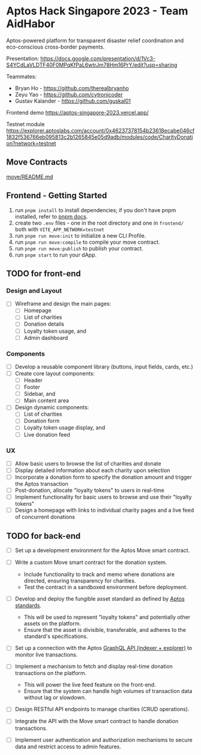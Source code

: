 # Aptos Hack Singapore 2023 - Team AidHabor

Aptos-powered platform for transparent disaster relief coordination and eco-conscious cross-border payments.

Presentation: https://docs.google.com/presentation/d/1Vc3-S4YCdLaVLDTF40F0MPqKfPaL6wtrJm78Hm16PrY/edit?usp=sharing

Teammates:
* Bryan Ho - https://github.com/therealbryanho
* Zeyu Yao - https://github.com/cytronicoder
* Gustav Kalander - https://github.com/guskal01

Frontend demo https://aptos-singapore-2023.vercel.app/

Testnet module https://explorer.aptoslabs.com/account/0x46237378154b23618ecabe046cf1832f536766eb095813c2b1265845e05d9adb/modules/code/CharityDonation?network=testnet

## Move Contracts

[move/README.md](move/README.md)

## Frontend - Getting Started

1. run `pnpm install` to install dependencies; if you don't have pnpm installed, refer to [pnpm docs](https://pnpm.io/installation).
2. create two `.env` files - one in the root directory and one in `frontend/` both with `VITE_APP_NETWORK=testnet`
3. run `pnpm run move:init` to initialize a new CLI Profile.
4. run `pnpm run move:compile` to compile your move contract.
5. run `pnpm run move:publish` to publish your contract.
6. run `pnpm start` to run your dApp.

## TODO for front-end

### Design and Layout

- [ ] Wireframe and design the main pages:
  - [ ] Homepage
  - [ ] List of charities
  - [ ] Donation details
  - [ ] Loyalty token usage, and
  - [ ] Admin dashboard

### Components

- [ ] Develop a reusable component library (buttons, input fields, cards, etc.)
- [ ] Create core layout components:
  - [ ] Header
  - [ ] Footer
  - [ ] Sidebar, and
  - [ ] Main content area
- [ ] Design dynamic components:
  - [ ] List of charities
  - [ ] Donation form
  - [ ] Loyalty token usage display, and
  - [ ] Live donation feed

### UX

- [ ] Allow basic users to browse the list of charities and donate
- [ ] Display detailed information about each charity upon selection
- [ ] Incorporate a donation form to specify the donation amount and trigger the Aptos transaction
- [ ] Post-donation, allocate "loyalty tokens" to users in real-time
- [ ] Implement functionality for basic users to browse and use their "loyalty tokens"
- [ ] Design a homepage with links to individual charity pages and a live feed of concurrent donations

## TODO for back-end

- [ ] Set up a development environment for the Aptos Move smart contract.
- [ ] Write a custom Move smart contract for the donation system.

  - Include functionality to track and memo where donations are directed, ensuring transparency for charities.
  - Test the contract in a sandboxed environment before deployment.

- [ ] Develop and deploy the fungible asset standard as defined by [Aptos standards](https://aptos.dev/standards/fungible-asset/#fungible-asset-and-fungible-store).

  - This will be used to represent "loyalty tokens" and potentially other assets on the platform.
  - Ensure that the asset is divisible, transferable, and adheres to the standard's specifications.

- [ ] Set up a connection with the Aptos [GraphQL API (indexer + explorer)](https://aptos.dev/indexer/api/) to monitor live transactions.
- [ ] Implement a mechanism to fetch and display real-time donation transactions on the platform.

  - This will power the live feed feature on the front-end.
  - Ensure that the system can handle high volumes of transaction data without lag or slowdown.

- [ ] Design RESTful API endpoints to manage charities (CRUD operations).
- [ ] Integrate the API with the Move smart contract to handle donation transactions.
- [ ] Implement user authentication and authorization mechanisms to secure data and restrict access to admin features.
